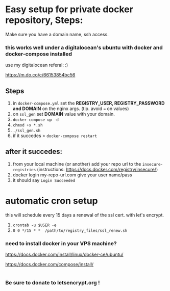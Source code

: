 # Easy setup for private docker repository, Steps:
Make sure you have a domain name, ssh access.


### this works well under a digitalocean's ubuntu with docker and docker-compose installed
use my digitalocean referal: :) 

https://m.do.co/c/66153854bc56


## Steps

1. in `docker-compose.yml` set the **REGISTRY_USER, REGISTRY_PASSWORD and DOMAIN** on the nginx args. (tip. avoid `=` on values)
2. on `ssl_gen` set **DOMAIN** value with your domain.
2. `docker-compose up -d`
3. `chmod +x *.sh`
4. `./ssl_gen.sh`  
4. if it succedes > `docker-compose restart`

## after it succedes:
1. from your local machine (or another) add your repo url to the `insecure-registries` (instructions: https://docs.docker.com/registry/insecure/)
2. docker login my-repo-url.com give your user name/pass
3. it should say `Login Succeeded`

# automatic cron setup
this will schedule every 15 days a renewal of the ssl cert. with let's encrypt.
1. `crontab -u $USER -e`
2. `0 0 */15 * *  /path/to/registry_files/ssl_renew.sh`

### need to install docker in your VPS machine?
https://docs.docker.com/install/linux/docker-ce/ubuntu/

https://docs.docker.com/compose/install/

#
### Be sure to donate to **letsencrypt.org** !


